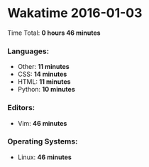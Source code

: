 # Wakatime 2016-01-03

Time Total: **0 hours 46 minutes**

### Languages:
- Other: **11 minutes** 
- CSS: **14 minutes** 
- HTML: **11 minutes** 
- Python: **10 minutes** 

### Editors:
- Vim: **46 minutes** 

### Operating Systems:
- Linux: **46 minutes** 

